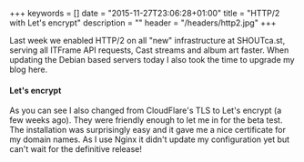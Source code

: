 +++
keywords = []
date = "2015-11-27T23:06:28+01:00"
title = "HTTP/2 with Let's encrypt"
description = ""
header = "/headers/http2.jpg"
+++

Last week we enabled HTTP/2 on all "new" infrastructure at SHOUTca.st, serving all ITFrame API requests, Cast streams and album art faster. When updating the Debian based servers today I also took the time to upgrade my blog here.

#### Let's encrypt
As you can see I also changed from CloudFlare's TLS to Let's encrypt (a few weeks ago). They were friendly enough to let me in for the beta test. The installation was surprisingly easy and it gave me a nice certificate for my domain names. As I use Nginx it didn't update my configuration yet but can't wait for the definitive release!